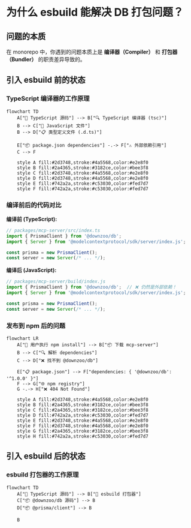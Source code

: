 # 为什么 esbuild 能解决 DB 打包问题？

## 问题的本质

在 monorepo 中，你遇到的问题本质上是 **编译器（Compiler）** 和 **打包器（Bundler）** 的职责差异导致的。

## 引入 esbuild 前的状态

### TypeScript 编译器的工作原理

```mermaid
flowchart TD
    A["📝 TypeScript 源码"] --> B["🔍 TypeScript 编译器 (tsc)"]
    B --> C["📄 JavaScript 文件"]
    B --> D["📋 类型定义文件 (.d.ts)"]
    
    E["📦 package.json dependencies"] -.-> F["⚠️ 外部依赖引用"]
    C --> F
    
    style A fill:#2d3748,stroke:#4a5568,color:#e2e8f0
    style B fill:#2a4365,stroke:#3182ce,color:#bee3f8
    style C fill:#2d3748,stroke:#4a5568,color:#e2e8f0
    style D fill:#2d3748,stroke:#4a5568,color:#e2e8f0
    style E fill:#742a2a,stroke:#c53030,color:#fed7d7
    style F fill:#742a2a,stroke:#c53030,color:#fed7d7
```

### 编译前后的代码对比

**编译前 (TypeScript):**
```typescript
// packages/mcp-server/src/index.ts
import { PrismaClient } from '@downzoo/db';
import { Server } from '@modelcontextprotocol/sdk/server/index.js';

const prisma = new PrismaClient();
const server = new Server(/* ... */);
```

**编译后 (JavaScript):**
```javascript
// packages/mcp-server/build/index.js
import { PrismaClient } from '@downzoo/db';  // ❌ 仍然是外部依赖！
import { Server } from '@modelcontextprotocol/sdk/server/index.js';

const prisma = new PrismaClient();
const server = new Server(/* ... */);
```

### 发布到 npm 后的问题

```mermaid
flowchart LR
    A["👤 用户执行 npm install"] --> B["📦 下载 mcp-server"]
    B --> C["🔍 解析 dependencies"]
    C --> D["❌ 找不到 @downzoo/db"]
    
    E["📋 package.json"] --> F["dependencies: { '@downzoo/db': '^1.0.0' }"]
    F --> G["🌐 npm registry"]
    G -.-> H["❌ 404 Not Found"]
    
    style A fill:#2d3748,stroke:#4a5568,color:#e2e8f0
    style B fill:#2a4365,stroke:#3182ce,color:#bee3f8
    style C fill:#2a4365,stroke:#3182ce,color:#bee3f8
    style D fill:#742a2a,stroke:#c53030,color:#fed7d7
    style E fill:#2d3748,stroke:#4a5568,color:#e2e8f0
    style F fill:#2d3748,stroke:#4a5568,color:#e2e8f0
    style G fill:#2a4365,stroke:#3182ce,color:#bee3f8
    style H fill:#742a2a,stroke:#c53030,color:#fed7d7
```

## 引入 esbuild 后的状态

### esbuild 打包器的工作原理

```mermaid
flowchart TD
    A["📝 TypeScript 源码"] --> B["🎯 esbuild 打包器"]
    C["📦 @downzoo/db 源码"] --> B
    D["📦 @prisma/client"] --> B
    
    B